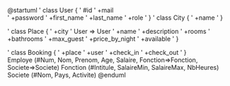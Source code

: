 @startuml
' class User {
' #id
' +mail  
' +password 
' +first_name 
' +last_name 
' +role
' } 
' class City { 
' +name
' }

' class Place {
' +city 
' User => User 
' +name 
' +description 
' +rooms 
' +bathrooms 
' +max_guest 
' +price_by_night 
' +available
' } 

' class Booking {
' +place 
' +user 
' +check_in 
' +check_out
' }  
Employe (#Num, Nom, Prenom, Age, Salaire, Fonction=>Fonction, Societe=>Societe)
Fonction (#Intitule, SalaireMin, SalaireMax, NbHeures)
Societe (#Nom, Pays, Activite)
@enduml